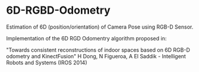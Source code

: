 # 6D-RGBD-Odometry
Estimation of 6D (position/orientation) of Camera Pose using RGB-D Sensor.

Implementation of the 6D RGD Odomentry algorithm proposed in:

"Towards consistent reconstructions of indoor spaces based on 6D RGB-D odometry and KinectFusion" H Dong, N Figueroa, A El Saddik - Intelligent Robots and Systems (IROS 2014)
